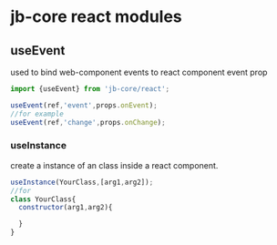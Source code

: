 # jb-core react modules

## useEvent

used to bind web-component events to react component event prop

```jsx
import {useEvent} from 'jb-core/react';

useEvent(ref,'event',props.onEvent);
//for example
useEvent(ref,'change',props.onChange);
```

### useInstance

create a instance of an class inside a react component.

```js
useInstance(YourClass,[arg1,arg2]);
//for 
class YourClass{
  constructor(arg1,arg2){

  }
}

```